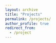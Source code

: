 ```yaml
---
layout: archive
title: "Projects"
permalink: /projects/
author_profile: true
redirect_from:
  - /project
---
```

